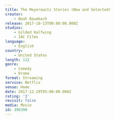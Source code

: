 ```yaml
---
title: The Meyerowitz Stories (New and Selected)
creator:
    - Noah Baumbach
release: 2017-10-13T00:00:00.000Z
studios:
    - Gilded Halfwing
    - IAC Films
language:
    - English
country:
    - United States
length: 112
genre:
    - Comedy
    - Drama
format: Streaming
service: Netflix
venue: Home
date: 2017-12-29T05:00:00.000Z
rating: '3'
revisit: false
media: Movie
id: 396398
---
```



